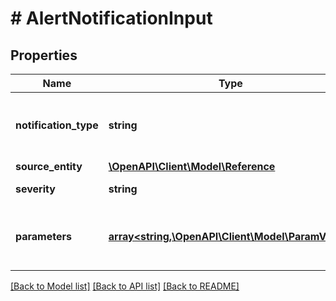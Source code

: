 # # AlertNotificationInput

## Properties

Name | Type | Description | Notes
------------ | ------------- | ------------- | -------------
**notification_type** | **string** | The notification definition for this type of alerts. |
**source_entity** | [**\OpenAPI\Client\Model\Reference**](Reference.md) |  | [optional]
**severity** | **string** | Alert severity |
**parameters** | [**array<string,\OpenAPI\Client\Model\ParamValue>**](ParamValue.md) | Alert notification type specific parameters. | [optional]

[[Back to Model list]](../../README.md#models) [[Back to API list]](../../README.md#endpoints) [[Back to README]](../../README.md)
